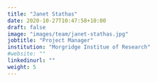 ```yaml
---
title: "Janet Stathas"
date: 2020-10-27T10:47:58+10:00
draft: false
image: "images/team/janet-stathas.jpg"
jobtitle: "Project Manager"
institution: "Morgridge Institue of Research"
#website: ""
linkedinurl: ""
weight: 5
---
```

